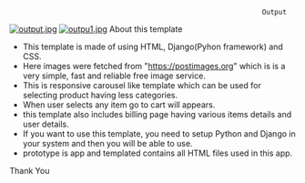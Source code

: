 
                                                                  Output

[![output.jpg](https://i.postimg.cc/SNTwPtYJ/output.jpg)](https://postimg.cc/9r98Rbph)
[![outpu1.jpg](https://i.postimg.cc/pTKmGF0L/outpu1.jpg)](https://postimg.cc/HcsWjVDq)
                                                            About this template

- This template is made of using HTML, Django(Pyhon framework) and CSS.
- Here images were fetched from "https://postimages.org" which is  is a very simple, fast and reliable free image service.
- This is responsive carousel like template which can be used for selecting product having less categories.
- When user selects any item go to cart will appears.
- this template also includes billing page having various items details and user details.
- If you want to use this template, you need to setup Python and Django in your system and then you will be able to use.
- prototype is app and templated contains all HTML files used in this app.


Thank You
